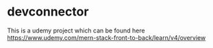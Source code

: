 # devconnector
This is a udemy project which can be found here https://www.udemy.com/mern-stack-front-to-back/learn/v4/overview

